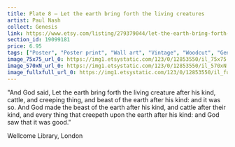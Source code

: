 ```yaml
---
title: Plate 8 – Let the earth bring forth the living creatures 
artist: Paul Nash
collect: Genesis
link: https://www.etsy.com/listing/279379044/let-the-earth-bring-forth-the-creatures?utm_source=thedoveandtheseagull&utm_medium=api&utm_campaign=api
section_id: 19099181
price: 6.95
tags: ["Poster", "Poster print", "Wall art", "Vintage", "Woodcut", "Genesis", "Black and white", "Bible", "Paul Nash", "Engraving", "Creation", "Modern art", "High quality print"]
image_75x75_url_0: https://img1.etsystatic.com/123/0/12853550/il_75x75.1017779725_t3jq.jpg
image_570xN_url_0: https://img1.etsystatic.com/123/0/12853550/il_570xN.1017779725_t3jq.jpg
image_fullxfull_url_0: https://img1.etsystatic.com/123/0/12853550/il_fullxfull.1017779725_t3jq.jpg
---
```

&quot;And God said, Let the earth bring forth the living creature after his kind, cattle, and creeping thing, and beast of the earth after his kind: and it was so. And God made the beast of the earth after his kind, and cattle after their kind, and every thing that creepeth upon the earth after his kind: and God saw that it was good.&quot;

Wellcome Library, London

